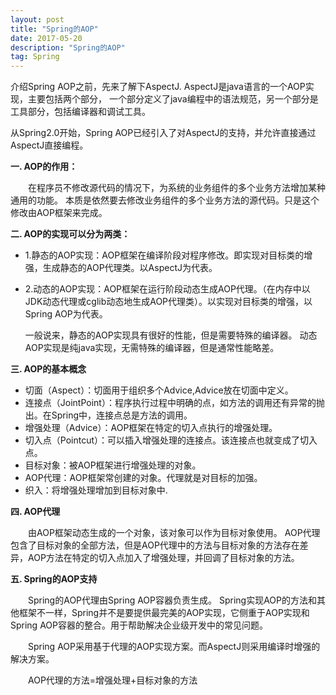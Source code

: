```yaml
---
layout: post
title: "Spring的AOP"
date: 2017-05-20
description: "Spring的AOP"
tag: Spring
---
```


介绍Spring AOP之前，先来了解下AspectJ.
AspectJ是java语言的一个AOP实现，主要包括两个部分，
一个部分定义了java编程中的语法规范，另一个部分是工具部分，包括编译器和调试工具。

从Spring2.0开始，Spring AOP已经引入了对AspectJ的支持，并允许直接通过AspectJ直接编程。

**一. AOP的作用：**

　　在程序员不修改源代码的情况下，为系统的业务组件的多个业务方法增加某种通用的功能。
本质是依然要去修改业务组件的多个业务方法的源代码。只是这个修改由AOP框架来完成。


**二. AOP的实现可以分为两类：**

* 1.静态的AOP实现：AOP框架在编译阶段对程序修改。即实现对目标类的增强，生成静态的AOP代理类。以AspectJ为代表。

* 2.动态的AOP实现：AOP框架在运行阶段动态生成AOP代理。（在内存中以JDK动态代理或cglib动态地生成AOP代理类）。以实现对目标类的增强，以Spring AOP为代表。

  一般说来，静态的AOP实现具有很好的性能，但是需要特殊的编译器。
动态AOP实现是纯java实现，无需特殊的编译器，但是通常性能略差。


**三. AOP的基本概念**

* 切面（Aspect）：切面用于组织多个Advice,Advice放在切面中定义。<br>
* 连接点（JointPoint）：程序执行过程中明确的点，如方法的调用还有异常的抛出。在Spring中，连接点总是方法的调用。<br>
* 增强处理（Advice）：AOP框架在特定的切入点执行的增强处理。<br>
* 切入点（Pointcut）：可以插入增强处理的连接点。该连接点也就变成了切入点。<br>
* 目标对象：被AOP框架进行增强处理的对象。<br>
* AOP代理：AOP框架常创建的对象。代理就是对目标的加强。<br>
* 织入：将增强处理增加到目标对象中.<br>


**四. AOP代理**

　　由AOP框架动态生成的一个对象，该对象可以作为目标对象使用。
AOP代理包含了目标对象的全部方法，但是AOP代理中的方法与目标对象的方法存在差异，AOP方法在特定的切入点加入了增强处理，并回调了目标对象的方法。



**五. Spring的AOP支持**

　　Spring的AOP代理由Spring AOP容器负责生成。
Spring实现AOP的方法和其他框架不一样，Spring并不是要提供最完美的AOP实现，它侧重于AOP实现和Spring AOP容器的整合。用于帮助解决企业级开发中的常见问题。

　　Spring AOP采用基于代理的AOP实现方案。而AspectJ则采用编译时增强的解决方案。

　　AOP代理的方法=增强处理+目标对象的方法








